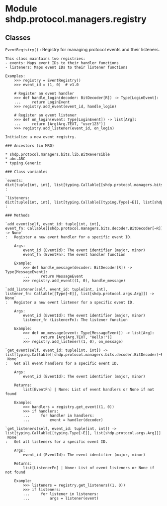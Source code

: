 Module shdp.protocol.managers.registry
======================================

Classes
-------

`EventRegistry()`
:   Registry for managing protocol events and their listeners.
    
    This class maintains two registries:
    - events: Maps event IDs to their handler functions
    - listeners: Maps event IDs to their listener functions
    
    Examples:
        >>> registry = EventRegistry()
        >>> event_id = (1, 0)  # v1.0
        
        # Register an event handler
        >>> def handle_login(decoder: BitDecoder[R]) -> Type[LoginEvent]:
        ...     return LoginEvent
        >>> registry.add_event(event_id, handle_login)
        
        # Register an event listener
        >>> def on_login(event: Type[LoginEvent]) -> list[Arg]:
        ...     return [Arg(Arg.TEXT, "user123")]
        >>> registry.add_listener(event_id, on_login)
    
    Initialize a new event registry.

    ### Ancestors (in MRO)

    * shdp.protocol.managers.bits.lib.BitReversible
    * abc.ABC
    * typing.Generic

    ### Class variables

    `events: dict[tuple[int, int], list[typing.Callable[[shdp.protocol.managers.bits.decoder.BitDecoder[~R]], typing.Type[~E]]]]`
    :

    `listeners: dict[tuple[int, int], list[typing.Callable[[typing.Type[~E]], list[shdp.protocol.args.Arg]]]]`
    :

    ### Methods

    `add_event(self, event_id: tuple[int, int], event_fn: Callable[[shdp.protocol.managers.bits.decoder.BitDecoder[~R]], Type[~E]]) ‑> None`
    :   Register a new event handler for a specific event ID.
        
        Args:
            event_id (EventId): The event identifier (major, minor)
            event_fn (EventFn): The event handler function
        
        Example:
            >>> def handle_message(decoder: BitDecoder[R]) -> Type[MessageEvent]:
            ...     return MessageEvent
            >>> registry.add_event((1, 0), handle_message)

    `add_listener(self, event_id: tuple[int, int], listener_fn: Callable[[Type[~E]], list[shdp.protocol.args.Arg]]) ‑> None`
    :   Register a new event listener for a specific event ID.
        
        Args:
            event_id (EventId): The event identifier (major, minor)
            listener_fn (ListenerFn): The listener function
        
        Example:
            >>> def on_message(event: Type[MessageEvent]) -> list[Arg]:
            ...     return [Arg(Arg.TEXT, "Hello!")]
            >>> registry.add_listener((1, 0), on_message)

    `get_event(self, event_id: tuple[int, int]) ‑> list[typing.Callable[[shdp.protocol.managers.bits.decoder.BitDecoder[~R]], typing.Type[~E]]] | None`
    :   Get all event handlers for a specific event ID.
        
        Args:
            event_id (EventId): The event identifier (major, minor)
        
        Returns:
            list[EventFn] | None: List of event handlers or None if not found
        
        Example:
            >>> handlers = registry.get_event((1, 0))
            >>> if handlers:
            ...     for handler in handlers:
            ...         event = handler(decoder)

    `get_listeners(self, event_id: tuple[int, int]) ‑> list[typing.Callable[[typing.Type[~E]], list[shdp.protocol.args.Arg]]] | None`
    :   Get all listeners for a specific event ID.
        
        Args:
            event_id (EventId): The event identifier (major, minor)
        
        Returns:
            list[ListenerFn] | None: List of event listeners or None if not found
        
        Example:
            >>> listeners = registry.get_listeners((1, 0))
            >>> if listeners:
            ...     for listener in listeners:
            ...         args = listener(event)